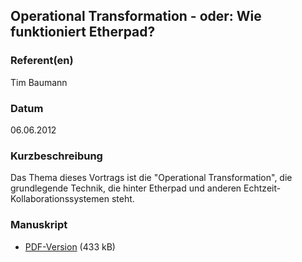 
 
## Operational Transformation - oder: Wie funktioniert Etherpad?


### Referent(en)
 Tim Baumann

### Datum
 06.06.2012

### Kurzbeschreibung
 Das Thema dieses Vortrags ist die "Operational Transformation", die grundlegende Technik, die hinter Etherpad und anderen Echtzeit-Kollaborationssystemen steht.

### Manuskript

          
           
              
* [PDF-Version](/download/Vortraege/Operational_Transformation.pdf) (433 kB)
                 
              
           
              
           
      
  

